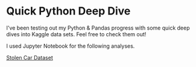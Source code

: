 # Quick Python Deep Dive

I've been testing out my Python & Pandas progress with some quick deep dives into Kaggle data sets. Feel free to check them out! 

I used Jupyter Notebook for the following analyses. 

[Stolen Car Dataset](https://github.com/kevincombs08/python-pandas-quick-dive/blob/main/sv_ds.ipynb)

